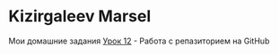 # Kizirgaleev Marsel
Мои домашние задания
[Урок 12](https://kizirgaleevmr.github.io/Lesson_12/ "Моя готовая домашка") - Работа с репазиторием на GitHub
